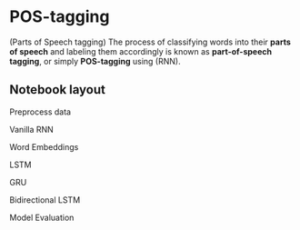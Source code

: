 # POS-tagging
(Parts of Speech tagging)
The process of classifying words into their __parts of speech__ and labeling them accordingly is known as **part-of-speech tagging**, or simply **POS-tagging** using (RNN).

## Notebook layout
Preprocess data

Vanilla RNN

Word Embeddings

LSTM

GRU

Bidirectional LSTM

Model Evaluation

